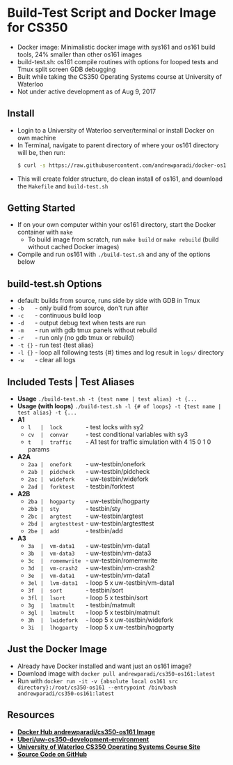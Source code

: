 Build-Test Script and Docker Image for CS350
===
- Docker image: Minimalistic docker image with sys161 and os161 build tools, 24% smaller than other os161 images
- build-test.sh: os161 compile routines with options for looped tests and Tmux split screen GDB debugging
- Built while taking the CS350 Operating Systems course at University of Waterloo
- Not under active development as of Aug 9, 2017

Install
---
- Login to a University of Waterloo server/terminal or install Docker on own machine
- In Terminal, navigate to parent directory of where your os161 directory will be, then run:
  ```bash
  $ curl -s https://raw.githubusercontent.com/andrewparadi/docker-os161/master/bootstrap.sh | bash -s
  ```
- This will create folder structure, do clean install of os161, and download the `Makefile` and `build-test.sh`

Getting Started
---
- If on your own computer within your os161 directory, start the Docker container with `make`
  - To build image from scratch, run `make build` or `make rebuild` (build without cached Docker images)
- Compile and run os161 with `./build-test.sh` and any of the options below

build-test.sh Options
---
- default: builds from source, runs side by side with GDB in Tmux
- `-b   ` - only build from source, don't run after
- `-c   ` - continuous build loop
- `-d   ` - output debug text when tests are run
- `-m   ` - run with gdb tmux panels without rebuild
- `-r   ` - run only (no gdb tmux or rebuild)
- `-t {}` - run test {test alias}
- `-l {}` - loop all following tests {#} times and log result in `logs/` directory
- `-w   ` - clear all logs

Included Tests | Test Aliases
---
- **Usage** `./build-test.sh -t {test name | test alias} -t {...`
- **Usage (with loops)** `./build-test.sh -l {# of loops} -t {test name | test alias} -t {...`
- **A1**
  - `l   |  lock       `   - test locks with sy2
  - `cv  |  convar     `  - test conditional variables with sy3
  - `t   |  traffic    `   - A1 test for traffic simulation with 4 15 0 1 0 params
- **A2A**
  - `2aa |  onefork    ` - uw-testbin/onefork
  - `2ab |  pidcheck   ` - uw-testbin/pidcheck
  - `2ac |  widefork   ` - uw-testbin/widefork
  - `2ad |  forktest   ` - testbin/forktest
- **A2B**
  - `2ba |  hogparty   ` - uw-testbin/hogparty
  - `2bb |  sty        ` - testbin/sty
  - `2bc |  argtest    ` - uw-testbin/argtest
  - `2bd |  argtesttest` - uw-testbin/argtesttest
  - `2be |  add        ` - testbin/add
- **A3**
  - `3a  |  vm-data1   `  - uw-testbin/vm-data1
  - `3b  |  vm-data3   `  - uw-testbin/vm-data3
  - `3c  |  romemwrite `  - uw-testbin/romemwrite
  - `3d  |  vm-crash2  `  - uw-testbin/vm-crash2
  - `3e  |  vm-data1   `  - uw-testbin/vm-data1
  - `3el |  lvm-data1  ` - loop 5 x uw-testbin/vm-data1
  - `3f  |  sort       `  - testbin/sort
  - `3fl |  lsort      ` - loop 5 x testbin/sort
  - `3g  |  lmatmult   `  - testbin/matmult
  - `3gl |  lmatmult   ` - loop 5 x testbin/matmult
  - `3h  |  lwidefork  `  - loop 5 x uw-testbin/widefork
  - `3i  |  lhogparty  `  - loop 5 x uw-testbin/hogparty

Just the Docker Image
---
- Already have Docker installed and want just an os161 image?
- Download image with `docker pull andrewparadi/cs350-os161:latest`
- Run with `docker run -it -v {absolute local os161 src directory}:/root/cs350-os161 --entrypoint /bin/bash andrewparadi/cs350-os161:latest`

Resources
---
- [**Docker Hub andrewparadi/cs350-os161 Image**](https://hub.docker.com/r/andrewparadi/cs350-os161/)
- [**Uberi/uw-cs350-development-environment**](https://github.com/Uberi/uw-cs350-development-environment)
- [**University of Waterloo CS350 Operating Systems Course Site**](https://www.student.cs.uwaterloo.ca/~cs350/)
- [**Source Code on GitHub**](https://github.com/andrewparadi/docker-os161)
